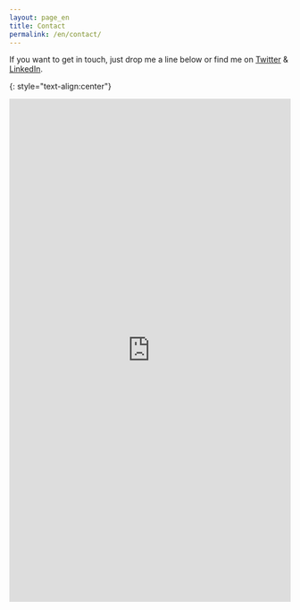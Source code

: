 ```yaml
---
layout: page_en
title: Contact
permalink: /en/contact/
---
```

If you want to get in touch, just drop me a line below or find me on [Twitter](https://twitter.com/TheHelenGiles) & [LinkedIn](https://www.linkedin.com/in/thehelengiles/).

{: style="text-align:center"}
<iframe src="https://docs.google.com/forms/d/e/1FAIpQLScjLtX7wIK7SfC3fnt54SrVEFGRUVhZwMFDDe0jpHp-YtNoAA/viewform?embedded=true" width="100%" height="900" frameborder="0" marginheight="0" marginwidth="0">Loading…</iframe>
